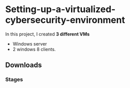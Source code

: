 # Setting-up-a-virtualized-cybersecurity-environment
In this project, I created **3 different VMs**
- Windows server
- 2 windows 8 clients.
## Downloads
### Stages
